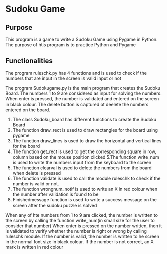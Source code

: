 # Sudoku Game

## Purpose
This program is a game to write a Sudoku Game using Pygame in Python. The purpose of htis program is to practice Python and Pygame 


## Functionalities 
The program ruleschk.py has 4 functions and is used to check if the numbers that are input in the screen is valid input or not

The program Sudokugame.py is the main program that creates the Sudoku Board. The numbers 1 to 9 are considered as input for solving the numbers. When enter is pressed, 
the number is validated and entered on the screen in black colour. The delete button is captured ot deelete the numbers entered on the board. 

1. The class Sudoku_board has different functions to create the Sudoku Board
2. The function draw_rect is used to draw rectangles for the board using pygame
3. The function draw_lines is used to draw the horizontal and vertical lines for the board
4. The function get_rect is used to get the  corresponding square in row, column based on the mouse position clicked
5.The function write_num is used to write the numbers input from the keyboard to the screen
6. The function clearval is used to delete the numbers from the board when delete is pressed
7. The function validate is used to call the module ruleschk to check if the number is valid or not.
8. The function wrongnum_notif is used to write an X in red colour when the number after validation is found to be 
9. Finishedmessage function is used to write a success message on the screen after the sudoku puzzle is solved

When any of hte numbers from 1 to 9 are clicked, the number is written to the screen by calling the function write_num(in small size for the user to consider that number)
When enter is pressed on the number written, then it is validated to verify whether the number is right or wrong by calling ruleschk module. If the number is valid, the number is 
written to he screen in the normal font size in black colour. If the number is not correct, an X mark is written in red colour


